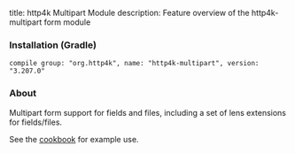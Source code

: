 title: http4k Multipart Module
description: Feature overview of the http4k-multipart form module

### Installation (Gradle)
```compile group: "org.http4k", name: "http4k-multipart", version: "3.207.0"```

### About

Multipart form support for fields and files, including a set of lens extensions for fields/files.

See the [cookbook](/cookbook/multipart_forms/) for example use.
